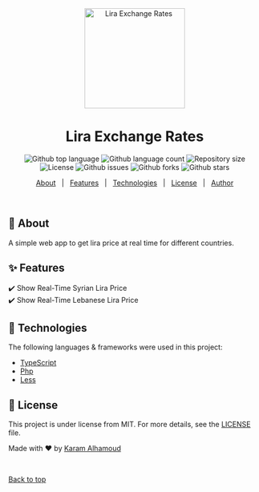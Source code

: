 <div align="center" id="top"> 
  <img src="images/favicon.ico"  width="200px" alt="Lira Exchange Rates" />

  <!-- <a href="https://liraexchangerates.netlify.app">Demo</a> -->
</div>

<h1 align="center">Lira Exchange Rates</h1>

<p align="center">
  <img alt="Github top language" src="https://img.shields.io/github/languages/top/karamalhamoud/lira-exchange-rates?color=56BEB8?style=for-the-badge">

  <img alt="Github language count" src="https://img.shields.io/github/languages/count/karamalhamoud/lira-exchange-rates?color=56BEB8">

  <img alt="Repository size" src="https://img.shields.io/github/repo-size/karamalhamoud/lira-exchange-rates?color=56BEB8">

  <img alt="License" src="https://img.shields.io/github/license/karamalhamoud/lira-exchange-rates?color=56BEB8">

  <img alt="Github issues" src="https://img.shields.io/github/issues/karamalhamoud/lira-exchange-rates?color=56BEB8" />

  <img alt="Github forks" src="https://img.shields.io/github/forks/karamalhamoud/lira-exchange-rates?color=56BEB8" />

  <img alt="Github stars" src="https://img.shields.io/github/stars/karamalhamoud/lira-exchange-rates?color=56BEB8" />
</p>

<!-- Status -->

<!-- <h4 align="center"> 
	🚧  Lira Exchange Rates 🚀 Under construction...  🚧
</h4> 

<hr> -->

<p align="center">
  <a href="#dart-about">About</a> &#xa0; | &#xa0; 
  <a href="#sparkles-features">Features</a> &#xa0; | &#xa0;
  <a href="#rocket-technologies">Technologies</a> &#xa0; | &#xa0;
  <a href="#memo-license">License</a> &#xa0; | &#xa0;
  <a href="https://github.com/karamalhamoud" target="_blank">Author</a>
</p>

<br>

## :dart: About ##

A simple web app to get lira price at real time for different countries.

## :sparkles: Features ##

:heavy_check_mark: Show Real-Time Syrian Lira Price\
:heavy_check_mark: Show Real-Time Lebanese Lira Price

## :rocket: Technologies ##

The following languages & frameworks were used in this project:

- [TypeScript](https://www.typescriptlang.org/)
- [Php](https://www.php.net/)
- [Less](http://lesscss.org/)


## :memo: License ##

This project is under license from MIT. For more details, see the [LICENSE](LICENSE.md) file.


Made with :heart: by <a href="https://github.com/karamalhamoud" target="_blank">Karam Alhamoud</a>

&#xa0;

<a href="#top">Back to top</a>
